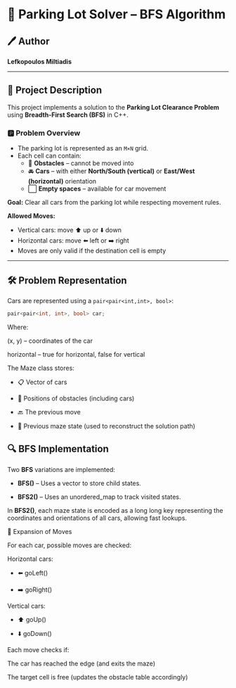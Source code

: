 # 🚗 Parking Lot Solver – BFS Algorithm

## 🖊 Author
**Lefkopoulos Miltiadis**

---

## 📄 Project Description

This project implements a solution to the **Parking Lot Clearance Problem** using **Breadth-First Search (BFS)** in C++.

### 🅿️ Problem Overview

- The parking lot is represented as an `M×N` grid.
- Each cell can contain:
  - 🧱 **Obstacles** – cannot be moved into
  - 🚘 **Cars** – with either **North/South (vertical)** or **East/West (horizontal)** orientation
  - ⬜ **Empty spaces** – available for car movement

**Goal:** Clear all cars from the parking lot while respecting movement rules.

**Allowed Moves:**
- Vertical cars: move ⬆️ up or ⬇️ down
- Horizontal cars: move ⬅️ left or ➡️ right
- Moves are only valid if the destination cell is empty

---

## 🛠 Problem Representation

Cars are represented using a `pair<pair<int,int>, bool>`:

```cpp
pair<pair<int, int>, bool> car;
```

Where:

(x, y) – coordinates of the car

horizontal – true for horizontal, false for vertical

The Maze class stores:

- 📋 Vector of cars

- 🧱 Positions of obstacles (including cars)

- 🔙 The previous move

- 🧩 Previous maze state (used to reconstruct the solution path)

## 🔍 BFS Implementation

Two **BFS** variations are implemented:

- **BFS()** – Uses a vector to store child states.

- **BFS2()** – Uses an unordered_map to track visited states.

In **BFS2()**, each maze state is encoded as a long long key representing the coordinates and orientations of all cars, allowing fast lookups.

🚦 Expansion of Moves

For each car, possible moves are checked:

Horizontal cars:

- ⬅️ goLeft()

- ➡️ goRight()

Vertical cars:

- ⬆️ goUp()

- ⬇️ goDown()

Each move checks if:

The car has reached the edge (and exits the maze)

The target cell is free (updates the obstacle table accordingly)